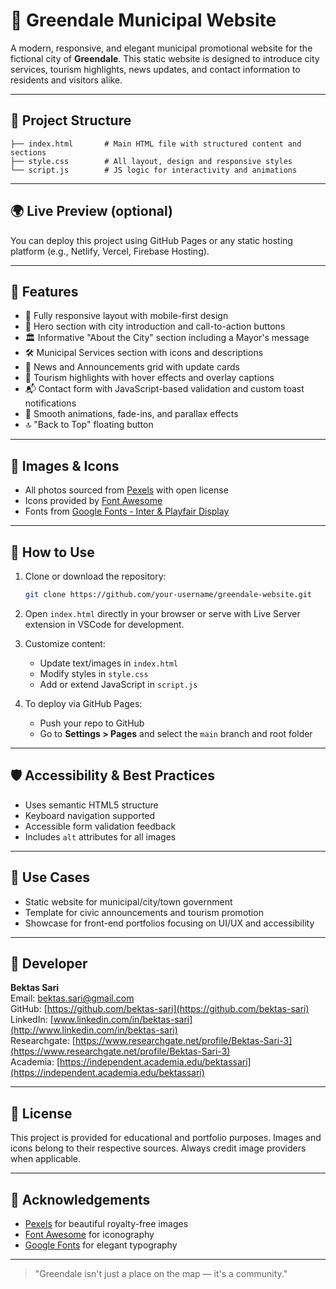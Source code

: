 # 🌆 Greendale Municipal Website

A modern, responsive, and elegant municipal promotional website for the fictional city of **Greendale**. This static website is designed to introduce city services, tourism highlights, news updates, and contact information to residents and visitors alike.

---

## 📁 Project Structure

```
├── index.html       # Main HTML file with structured content and sections
├── style.css        # All layout, design and responsive styles
└── script.js        # JS logic for interactivity and animations
```

---

## 🌍 Live Preview (optional)

You can deploy this project using GitHub Pages or any static hosting platform (e.g., Netlify, Vercel, Firebase Hosting).

---

## 🧩 Features

* 🧭 Fully responsive layout with mobile-first design
* 🌇 Hero section with city introduction and call-to-action buttons
* 🏛️ Informative "About the City" section including a Mayor's message
* 🛠️ Municipal Services section with icons and descriptions
* 📰 News and Announcements grid with update cards
* 🌄 Tourism highlights with hover effects and overlay captions
* 📬 Contact form with JavaScript-based validation and custom toast notifications
* 🎨 Smooth animations, fade-ins, and parallax effects
* 🔝 "Back to Top" floating button

---

## 📸 Images & Icons

* All photos sourced from [Pexels](https://pexels.com) with open license
* Icons provided by [Font Awesome](https://fontawesome.com)
* Fonts from [Google Fonts - Inter & Playfair Display](https://fonts.google.com)

---

## 🚀 How to Use

1. Clone or download the repository:

   ```bash
   git clone https://github.com/your-username/greendale-website.git
   ```

2. Open `index.html` directly in your browser or serve with Live Server extension in VSCode for development.

3. Customize content:

   * Update text/images in `index.html`
   * Modify styles in `style.css`
   * Add or extend JavaScript in `script.js`

4. To deploy via GitHub Pages:

   * Push your repo to GitHub
   * Go to **Settings > Pages** and select the `main` branch and root folder

---

## 🛡️ Accessibility & Best Practices

* Uses semantic HTML5 structure
* Keyboard navigation supported
* Accessible form validation feedback
* Includes `alt` attributes for all images

---

## 🎯 Use Cases

* Static website for municipal/city/town government
* Template for civic announcements and tourism promotion
* Showcase for front-end portfolios focusing on UI/UX and accessibility

---

## 👤 Developer

**Bektas Sari**  <br>
Email: [bektas.sari@gmail.com](mailto:bektas.sari@gmail.com)  <br>
GitHub: [https://github.com/bektas-sari](https://github.com/bektas-sari)  <br>
LinkedIn: [www.linkedin.com/in/bektas-sari](http://www.linkedin.com/in/bektas-sari)  <br>
Researchgate: [https://www.researchgate.net/profile/Bektas-Sari-3](https://www.researchgate.net/profile/Bektas-Sari-3)  <br>
Academia: [https://independent.academia.edu/bektassari](https://independent.academia.edu/bektassari)  <br>

---

## 📃 License

This project is provided for educational and portfolio purposes. Images and icons belong to their respective sources. Always credit image providers when applicable.

---

## 🙌 Acknowledgements

* [Pexels](https://pexels.com) for beautiful royalty-free images
* [Font Awesome](https://fontawesome.com) for iconography
* [Google Fonts](https://fonts.google.com) for elegant typography

---

> "Greendale isn't just a place on the map — it's a community."
